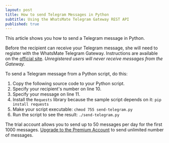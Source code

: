 ```yaml
---
layout: post
title: How to send Telegram Messages in Python
subtitle: Using the WhatsMate Telegram Gateway REST API
published: true
---
```


This article shows you how to send a Telegram message in Python.

Before the recipient can receive your Telegram message, she will need to register with the WhatsMate Telegram Gateway. Instructions are available on the [official site](http://www.whatsmate.net/telegram-gateway-api.html). *Unregistered users will never receive messages from the Gateway.*

To send a Telegram message from a Python script, do this:

1. Copy the following source code to your Python script.  <script src="https://gist.github.com/whatsmate/1a0e56084403c86adef2683d7a137577.js"></script>
2. Specify your recipient's number on line 10.
3. Specify your message on line 11.
5. Install the `Requests` library because the sample script depends on it: `pip install requests`
6. Make your script executable: `chmod 755 send-telegram.py`
7. Run the script to see the result: `./send-telegram.py`


The trial account allows you to send up to 50 messages per day for the first 1000 messages. [Upgrade to the Premium Account](http://www.whatsmate.net/telegram-gateway-subscribe.html) to send unlimited number of messages.


<br>
<script async src="//pagead2.googlesyndication.com/pagead/js/adsbygoogle.js"></script>
<ins class="adsbygoogle"
     style="display:inline-block;width:728px;height:90px"
     data-ad-client="ca-pub-7383487179928477"
     data-ad-slot="6959057004"></ins>
<script>
(adsbygoogle = window.adsbygoogle || []).push({});
</script>
<br>

